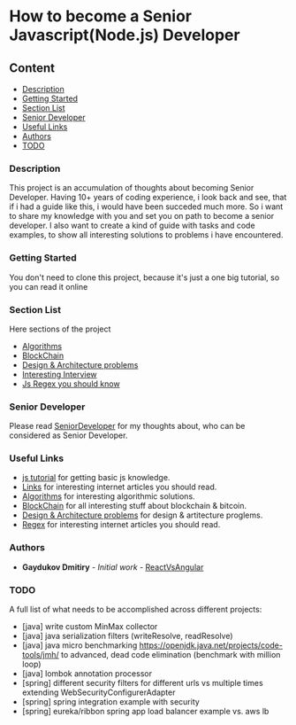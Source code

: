 # How to become a Senior Javascript(Node.js) Developer

## Content
* [Description](#description)
* [Getting Started](#getting-started)
* [Section List](#section-list)
* [Senior Developer](#senior-developer)
* [Useful Links](#useful-links)
* [Authors](#authors)
* [TODO](#todo)

### Description
This project is an accumulation of thoughts about becoming Senior Developer.
Having 10+ years of coding experience, i look back and see, that if i had a guide like this, i would have been succeded much more.
So i want to share my knowledge with you and set you on path to become a senior developer.
I also want to create a kind of guide with tasks and code examples, to show all interesting solutions to problems i have encountered.

### Getting Started
You don't need to clone this project, because it's just a one big tutorial, so you can read it online

### Section List
Here sections of the project
* [Algorithms](https://github.com/dgaydukov/how-to-become-a-senior-js-developer/tree/master/algorithm)
* [BlockChain](https://github.com/dgaydukov/how-to-become-a-senior-js-developer/tree/master/blockchain)
* [Design & Architecture problems](https://github.com/dgaydukov/how-to-become-a-senior-js-developer/tree/master/design-and-architecture)
* [Interesting Interview](https://github.com/dgaydukov/how-to-become-a-senior-js-developer/blob/master/interview/README.md)
* [Js Regex you should know](https://github.com/dgaydukov/how-to-become-a-senior-js-developer/tree/master/regex)

### Senior Developer
Please read [SeniorDeveloper](https://github.com/dgaydukov/how-to-become-a-senior-js-developer/blob/master/SeniorDeveloper.md) for my thoughts about, who can be considered as Senior Developer.

### Useful Links
* [js tutorial](https://github.com/dgaydukov/how-to-become-a-senior-js-developer/blob/master/js-tutorial.md) for getting basic js knowledge.
* [Links](https://github.com/dgaydukov/how-to-become-a-senior-js-developer/blob/master/links.md) for interesting internet articles you should read.
* [Algorithms](https://github.com/dgaydukov/how-to-become-a-senior-js-developer/tree/master/algorithm/README.md) for interesting algorithmic solutions.
* [BlockChain](https://github.com/dgaydukov/how-to-become-a-senior-js-developer/tree/master/blockchain/README.md) for all interesting stuff about blockchain & bitcoin.
* [Design & Architecture problems](https://github.com/dgaydukov/how-to-become-a-senior-js-developer/tree/master/design-%26-architecture) for design & artitecture proglems.
* [Regex](https://github.com/dgaydukov/how-to-become-a-senior-js-developer/blob/master/regex/README.md) for interesting internet articles you should read.


### Authors
* **Gaydukov Dmitiry** - *Initial work* - [ReactVsAngular](https://github.com/dgaydukov/react-vs-angular)

### TODO
A full list of what needs to be accomplished across different projects:

* [java] write custom MinMax collector
* [java] java serialization filters (writeResolve, readResolve)
* [java] java micro benchmarking https://openjdk.java.net/projects/code-tools/jmh/ to advanced, dead code elimination (benchmark with million loop)
* [java] lombok annotation processor
* [spring] different security filters for different urls vs multiple times extending WebSecurityConfigurerAdapter
* [spring] spring integration example with security
* [spring] eureka/ribbon spring app load balancer example vs. aws lb